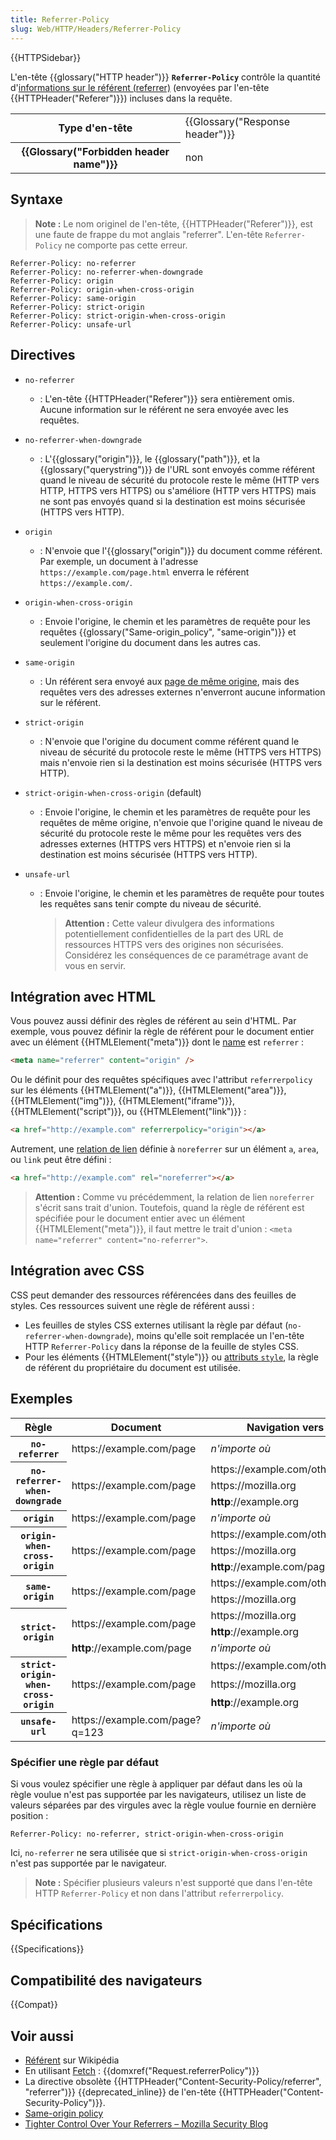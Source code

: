 ```yaml
---
title: Referrer-Policy
slug: Web/HTTP/Headers/Referrer-Policy
---
```


{{HTTPSidebar}}

L'en-tête {{glossary("HTTP header")}} **`Referrer-Policy`** contrôle la quantité d'[informations sur le référent (referrer)](/fr/docs/Web/Security/Referer_header:_privacy_and_security_concerns) (envoyées par l'en-tête {{HTTPHeader("Referer")}}) incluses dans la requête.

<table class="properties">
  <tbody>
    <tr>
      <th scope="row">Type d'en-tête</th>
      <td>{{Glossary("Response header")}}</td>
    </tr>
    <tr>
      <th scope="row">{{Glossary("Forbidden header name")}}</th>
      <td>non</td>
    </tr>
  </tbody>
</table>

## Syntaxe

> **Note :** Le nom originel de l'en-tête, {{HTTPHeader("Referer")}}, est une faute de frappe du mot anglais "referrer". L'en-tête `Referrer-Policy` ne comporte pas cette erreur.

```
Referrer-Policy: no-referrer
Referrer-Policy: no-referrer-when-downgrade
Referrer-Policy: origin
Referrer-Policy: origin-when-cross-origin
Referrer-Policy: same-origin
Referrer-Policy: strict-origin
Referrer-Policy: strict-origin-when-cross-origin
Referrer-Policy: unsafe-url
```

## Directives

- `no-referrer`
  - : L'en-tête {{HTTPHeader("Referer")}} sera entièrement omis. Aucune information sur le référent ne sera envoyée avec les requêtes.
- `no-referrer-when-downgrade`
  - : L'{{glossary("origin")}}, le {{glossary("path")}}, et la {{glossary("querystring")}} de l'URL sont envoyés comme référent quand le niveau de sécurité du protocole reste le même (HTTP vers HTTP, HTTPS vers HTTPS) ou s'améliore (HTTP vers HTTPS) mais ne sont pas envoyés quand si la destination est moins sécurisée (HTTPS vers HTTP).
- `origin`
  - : N'envoie que l'{{glossary("origin")}} du document comme référent.
    Par exemple, un document à l'adresse `https://example.com/page.html` enverra le référent `https://example.com/`.
- `origin-when-cross-origin`
  - : Envoie l'origine, le chemin et les paramètres de requête pour les requêtes {{glossary("Same-origin_policy", "same-origin")}} et seulement l'origine du document dans les autres cas.
- `same-origin`
  - : Un référent sera envoyé aux [page de même origine](/fr/docs/Web/Security/Same-origin_policy), mais des requêtes vers des adresses externes n'enverront aucune information sur le référent.
- `strict-origin`
  - : N'envoie que l'origine du document comme référent quand le niveau de sécurité du protocole reste le même (HTTPS vers HTTPS) mais n'envoie rien si la destination est moins sécurisée (HTTPS vers HTTP).
- `strict-origin-when-cross-origin` (default)
  - : Envoie l'origine, le chemin et les paramètres de requête pour les requêtes de même origine, n'envoie que l'origine quand le niveau de sécurité du protocole reste le même pour les requêtes vers des adresses externes (HTTPS vers HTTPS) et n'envoie rien si la destination est moins sécurisée (HTTPS vers HTTP).
- `unsafe-url`

  - : Envoie l'origine, le chemin et les paramètres de requête pour toutes les requêtes sans tenir compte du niveau de sécurité.

    > **Attention :** Cette valeur divulgera des informations potentiellement confidentielles de la part des URL de ressources HTTPS vers des origines non sécurisées. Considérez les conséquences de ce paramétrage avant de vous en servir.

## Intégration avec HTML

Vous pouvez aussi définir des règles de référent au sein d'HTML. Par exemple, vous pouvez définir la règle de référent pour le document entier avec un élément {{HTMLElement("meta")}} dont le [name](/fr/docs/Web/HTML/Element/meta#attr-name) est `referrer` :

```html
<meta name="referrer" content="origin" />
```

Ou le définit pour des requêtes spécifiques avec l'attribut `referrerpolicy` sur les éléments {{HTMLElement("a")}}, {{HTMLElement("area")}}, {{HTMLElement("img")}}, {{HTMLElement("iframe")}}, {{HTMLElement("script")}}, ou {{HTMLElement("link")}} :

```html
<a href="http://example.com" referrerpolicy="origin"></a>
```

Autrement, une [relation de lien](/fr/docs/Web/HTML/Link_types) définie à `noreferrer` sur un élément `a`, `area`, ou `link` peut être défini :

```html
<a href="http://example.com" rel="noreferrer"></a>
```

> **Attention :** Comme vu précédemment, la relation de lien `noreferrer` s'écrit sans trait d'union. Toutefois, quand la règle de référent est spécifiée pour le document entier avec un élément {{HTMLElement("meta")}}, il faut mettre le trait d'union : `<meta name="referrer" content="no-referrer">`.

## Intégration avec CSS

CSS peut demander des ressources référencées dans des feuilles de styles. Ces ressources suivent une règle de référent aussi :

- Les feuilles de styles CSS externes utilisant la règle par défaut (`no-referrer-when-downgrade`), moins qu'elle soit remplacée un l'en-tête HTTP `Referrer-Policy` dans la réponse de la feuille de styles CSS.
- Pour les éléments {{HTMLElement("style")}} ou [attributs `style`](/fr/docs/Web/API/HTMLElement/style), la règle de référent du propriétaire du document est utilisée.

## Exemples

<table class="standard-table">
  <thead>
    <tr>
      <th scope="col">Règle</th>
      <th scope="col">Document</th>
      <th scope="col">Navigation vers</th>
      <th scope="col">Référent</th>
    </tr>
  </thead>
  <tbody>
    <tr>
      <th><code>no-referrer</code></th>
      <td>https://example.com/page</td>
      <td><em>n'importe où</em></td>
      <td><em>(pas de référent)</em></td>
    </tr>
    <tr>
      <th rowspan="3"><code>no-referrer-when-downgrade</code></th>
      <td rowspan="3">https://example.com/page</td>
      <td>https://example.com/otherpage</td>
      <td>https://example.com/page</td>
    </tr>
    <tr>
      <td>https://mozilla.org</td>
      <td>https://example.com/page</td>
    </tr>
    <tr>
      <td><strong>http</strong>://example.org</td>
      <td><em>(pas de référent)</em></td>
    </tr>
    <tr>
      <th><code>origin</code></th>
      <td>https://example.com/page</td>
      <td><em>n'importe où</em></td>
      <td>https://example.com/</td>
    </tr>
    <tr>
      <th rowspan="3"><code>origin-when-cross-origin</code></th>
      <td rowspan="3">https://example.com/page</td>
      <td>https://example.com/otherpage</td>
      <td>https://example.com/page</td>
    </tr>
    <tr>
      <td>https://mozilla.org</td>
      <td>https://example.com/</td>
    </tr>
    <tr>
      <td><strong>http</strong>://example.com/page</td>
      <td>https://example.com/</td>
    </tr>
    <tr>
      <th rowspan="2"><code>same-origin</code></th>
      <td rowspan="2">https://example.com/page</td>
      <td>https://example.com/otherpage</td>
      <td>https://example.com/page</td>
    </tr>
    <tr>
      <td>https://mozilla.org</td>
      <td><em>(pas de référent)</em></td>
    </tr>
    <tr>
      <th rowspan="3"><code>strict-origin</code></th>
      <td rowspan="2">https://example.com/page</td>
      <td>https://mozilla.org</td>
      <td>https://example.com/</td>
    </tr>
    <tr>
      <td><strong>http</strong>://example.org</td>
      <td><em>(pas de référent)</em></td>
    </tr>
    <tr>
      <td><strong>http</strong>://example.com/page</td>
      <td><em>n'importe où</em></td>
      <td>http://example.com/</td>
    </tr>
    <tr>
      <th rowspan="3"><code>strict-origin-when-cross-origin</code></th>
      <td rowspan="3">https://example.com/page</td>
      <td>https://example.com/otherpage</td>
      <td>https://example.com/page</td>
    </tr>
    <tr>
      <td>https://mozilla.org</td>
      <td>https://example.com/</td>
    </tr>
    <tr>
      <td><strong>http</strong>://example.org</td>
      <td><em>(pas de référent)</em></td>
    </tr>
    <tr>
      <th><code>unsafe-url</code></th>
      <td>https://example.com/page?q=123</td>
      <td><em>n'importe où</em></td>
      <td>https://example.com/page?q=123</td>
    </tr>
  </tbody>
</table>

### Spécifier une règle par défaut

Si vous voulez spécifier une règle à appliquer par défaut dans les où la règle voulue n'est pas supportée par les navigateurs, utilisez un liste de valeurs séparées par des virgules avec la règle voulue fournie en dernière position :

```
Referrer-Policy: no-referrer, strict-origin-when-cross-origin
```

Ici, `no-referrer` ne sera utilisée que si `strict-origin-when-cross-origin` n'est pas supportée par le navigateur.

> **Note :** Spécifier plusieurs valeurs n'est supporté que dans l'en-tête HTTP `Referrer-Policy` et non dans l'attribut `referrerpolicy`.

## Spécifications

{{Specifications}}

## Compatibilité des navigateurs

{{Compat}}

## Voir aussi

- [Référent](<https://fr.wikipedia.org/wiki/Référent_(informatique)>) sur Wikipédia
- En utilisant [Fetch](/fr/docs/Web/API/Fetch_API) : {{domxref("Request.referrerPolicy")}}
- La directive obsolète {{HTTPHeader("Content-Security-Policy/referrer", "referrer")}} {{deprecated_inline}} de l'en-tête {{HTTPHeader("Content-Security-Policy")}}.
- [Same-origin policy](/fr/docs/Web/Security/Same-origin_policy)
- [Tighter Control Over Your Referrers – Mozilla Security Blog](https://blog.mozilla.org/security/2015/01/21/meta-referrer/)
